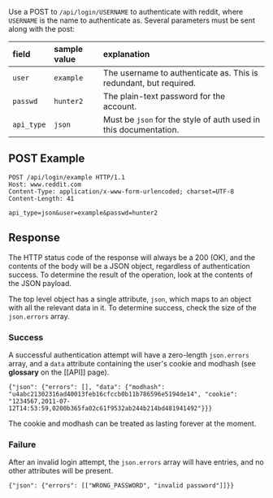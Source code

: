 Use a POST to `/api/login/USERNAME` to authenticate with reddit, where `USERNAME` is the name to authenticate as. Several parameters must be sent along with the post:

| **field** | **sample value** | **explanation** |
|:----------|:-----------------|:----------------|
| `user`    | `example`        | The username to authenticate as. This is redundant, but required. |
| `passwd`  | `hunter2`        | The plain-text password for the account. |
| `api_type`| `json`           | Must be `json` for the style of auth used in this documentation. |

## POST Example

```
POST /api/login/example HTTP/1.1
Host: www.reddit.com
Content-Type: application/x-www-form-urlencoded; charset=UTF-8
Content-Length: 41

api_type=json&user=example&passwd=hunter2
```

## Response

The HTTP status code of the response will always be a 200 (OK), and the contents of the body will be a JSON object, regardless of authentication success. To determine the result of the operation, look at the contents of the JSON payload.

The top level object has a single attribute, `json`, which maps to an object with all the relevant data in it. To determine success, check the size of the `json.errors` array.

### Success

A successful authentication attempt will have a zero-length `json.errors` array, and a `data` attribute containing the user's cookie and modhash (see **glossary** on the [[API]] page).

```
{"json": {"errors": [], "data": {"modhash": "u4abc21302316ad40013feb16cfccb0b11b786596e5194de14", "cookie": "1234567,2011-07-12T14:53:59,0200b365fa02c61f9532ab244b214bd481941492"}}}
```

The cookie and modhash can be treated as lasting forever at the moment.

### Failure

After an invalid login attempt, the `json.errors` array will have entries, and no other attributes will be present.

```
{"json": {"errors": [["WRONG_PASSWORD", "invalid password"]]}}
```